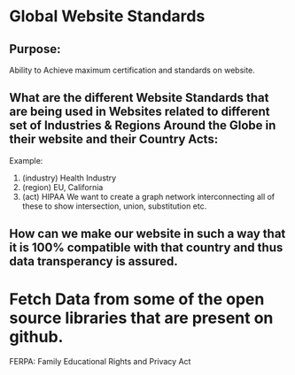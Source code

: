 # Global Website Standards
## Purpose: 
Ability to Achieve maximum certification and standards on website.
## What are the different Website Standards that are being used in Websites related to different set of Industries & Regions Around the Globe in their website and their Country Acts:
Example:
1. (industry) Health Industry
2. (region) EU, California
3. (act) HIPAA
We want to create a graph network interconnecting all of these to show intersection, union, substitution etc.
## How can we make our website in such a way that it is 100% compatible with that country and thus data transperancy is assured.


# Fetch Data from some of the open source libraries that are present on github.

FERPA: Family Educational Rights and Privacy Act

